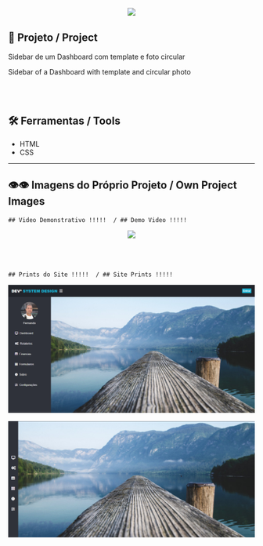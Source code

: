 <p align="center">
    <img width="300" heigtht="300" src="https://github.com/DevFernandoCruz/Pagina_Zezinho_Pedras/blob/main/Zezinho%20Pedras/images/logo%C2%B2%20preto.png"/>  
</p>

## 📕 Projeto / Project

<p>Sidebar  de um Dashboard com template e foto circular</p>

<p>Sidebar of a Dashboard with template and circular photo</p>

<br></br>
## 🛠️ Ferramentas / Tools

- HTML
- CSS

_________________

## 👁️👁️ Imagens do Próprio Projeto / Own Project Images

<p align="center">

    ## Video Demonstrativo !!!!!  / ## Demo Video !!!!!
    
</p>

<p align="center">
    <img width="600" heigtht="600" src="https://github.com/DevFernandoCruz/Sidebar-Dashboard-Foto-Circular/blob/main/Dashboard%20com%20foto%20circular/Readme/gif.gif"/>  
</p>

<br></br>

<p align="center">

    ## Prints do Site !!!!!  / ## Site Prints !!!!!
    
</p>

<p align="center">
    <img width="600" heigtht="600" src="https://github.com/DevFernandoCruz/Sidebar-Dashboard-Foto-Circular/blob/main/Dashboard%20com%20foto%20circular/Readme/mostruario.png"/>  
</p>

<p align="center">
    <img width="600" heigtht="600" src="https://github.com/DevFernandoCruz/Sidebar-Dashboard-Foto-Circular/blob/main/Dashboard%20com%20foto%20circular/Readme/mostruario1.png"/>  
</p>
